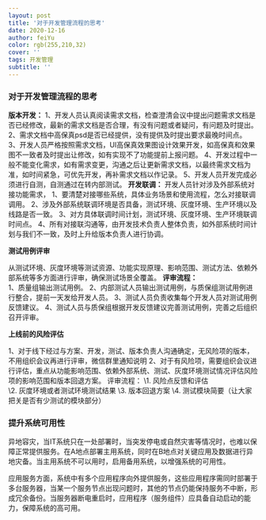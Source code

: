 ```yaml
---
layout: post
title: '对于开发管理流程的思考'
date: 2020-12-16
author: feiYu
color: rgb(255,210,32)
cover: ''
tags: 开发管理
subtitle: ''
---
```


### 对于开发管理流程的思考

**版本开发：**
1、开发人员认真阅读需求文档，检查澄清会议中提出问题需求文档是否已经修改，最新的需求文档是否合理，有没有问题或者疑问，有问题及时提出。
2、需求文档中高保真psd是否已经提供，没有提供及时提出要求最晚时间点。
3、开发人员严格按照需求文档，UI高保真效果图设计效果开发，如高保真和效果图不一致者及时提出让修改，如有实现不了功能提前上报问题。
4、开发过程中一般不能变化需求，如有需求变更，沟通之后让更新需求文档，以最终需求文档为准，如时间紧急，可优先开发，再补需求文档以作记录。
5、开发人员开发完成必须进行自测，自测通过在转内部测试。
**开发联调：**
开发人员针对涉及外部系统对接功能需求，
1、要清楚对接哪些系统，具体业务场景和使用流程，怎么对接联调调用。
2、涉及外部系统联调环境是否具备，测试环境、灰度环境、生产环境以及线路是否一致。
3、对方具体联调时间计划，测试环境、灰度环境、生产环境联调时间点。
4、所有对接联沟通等，由开发技术负责人整体负责，如外部系统时间计划与我们不一致，及时上升给版本负责人进行协调。

**测试用例评审**

从测试环境、灰度环境等测试资源、功能实现原理、影响范围、测试方法、依赖外部系统等多方面进行评审，确保测试场景全覆盖。
**评审流程：**  
1、质量组输出测试用例。
2、内部测试人员输出测试用例，与质保组测试用例进行整合，提前一天发给开发人员。
3、测试人员负责收集每个开发人员对测试用例反馈建议。
4、测试人员与质保组根据开发反馈建议完善测试用例，完善之后组织召开评审。

**上线前的风险评估**

1、对于线下经过与方案、开发，测试、版本负责人沟通确定，无风险项的版本，不用组织会议再进行评审，微信群里通知说明
2、对于有风险项，需要组织会议进行评估，重点从功能影响范围、依赖外部系统、测试、灰度环境测试情况评估风险项的影响范围和版本回退方案。
评审流程：
      \1. 风险点反馈和评估  
      \2. 灰度环境或者测试环境测试结果
      \3. 版本回退方案
      \4. 测试模块简要（让大家把关是否有少测试的模块部分）

### 提升系统可用性

异地容灾，当IT系统只在一处部署时，当突发停电或自然灾害等情况时，也难以保障正常提供服务。在A地点部署主用系统，同时在B地点对关键应用及数据进行异地灾备。当主用系统不可以用时，启用备用系统，以增强系统的可用性。

应用服务方面，系统中有多个应用程序向外提供服务，这些应用程序需同时部署于多台服务器，当某一个服务节点出现问题时，其他的节点仍能保持服务不中断，形成冗余备份。当服务器断电重启时，应用程序（服务组件）应具备自动启动的能力，保障系统的高可用。